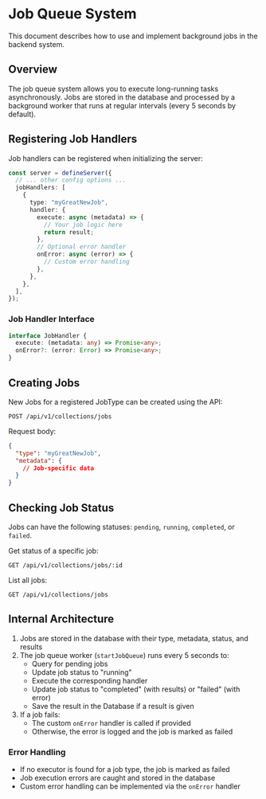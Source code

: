 # Job Queue System

This document describes how to use and implement background jobs in the backend system.

## Overview

The job queue system allows you to execute long-running tasks asynchronously. Jobs are stored in the database and processed by a background worker that runs at regular intervals (every 5 seconds by default).

## Registering Job Handlers

Job handlers can be registered when initializing the server:

```typescript
const server = defineServer({
  // ... other config options ...
  jobHandlers: [
    {
      type: "myGreatNewJob",
      handler: {
        execute: async (metadata) => {
          // Your job logic here
          return result;
        },
        // Optional error handler
        onError: async (error) => {
          // Custom error handling
        },
      },
    },
  ],
});
```

### Job Handler Interface

```typescript
interface JobHandler {
  execute: (metadata: any) => Promise<any>;
  onError?: (error: Error) => Promise<any>;
}
```

## Creating Jobs

New Jobs for a registered JobType can be created using the API:

```http
POST /api/v1/collections/jobs
```

Request body:

```json
{
  "type": "myGreatNewJob",
  "metadata": {
    // Job-specific data
  }
}
```

## Checking Job Status

Jobs can have the following statuses: `pending`, `running`, `completed`, or `failed`.

Get status of a specific job:

```http
GET /api/v1/collections/jobs/:id
```

List all jobs:

```http
GET /api/v1/collections/jobs
```

## Internal Architecture

1. Jobs are stored in the database with their type, metadata, status, and results
2. The job queue worker (`startJobQueue`) runs every 5 seconds to:
   - Query for pending jobs
   - Update job status to "running"
   - Execute the corresponding handler
   - Update job status to "completed" (with results) or "failed" (with error)
   - Save the result in the Database if a result is given
3. If a job fails:
   - The custom `onError` handler is called if provided
   - Otherwise, the error is logged and the job is marked as failed

### Error Handling

- If no executor is found for a job type, the job is marked as failed
- Job execution errors are caught and stored in the database
- Custom error handling can be implemented via the `onError` handler
